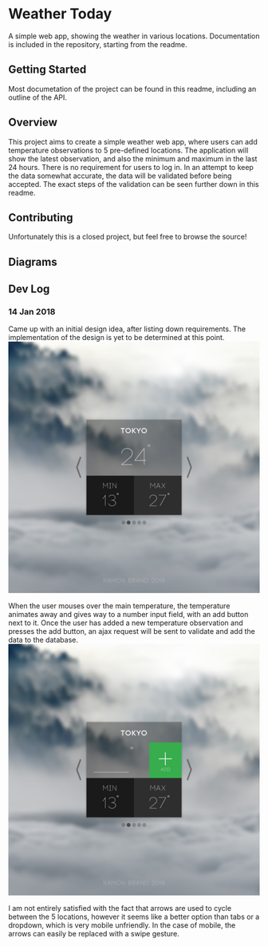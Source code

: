 # Weather Today
A simple web app, showing the weather in various locations. Documentation is included in the repository, starting from the readme.

## Getting Started
Most documetation of the project can be found in this readme, including an outline of the API.

## Overview
This project aims to create a simple weather web app, where users can add temperature observations to 5 pre-defined locations. The application will show the latest observation, and also the minimum and maximum in the last 24 hours. There is no requirement for users to log in.
In an attempt to keep the data somewhat accurate, the data will be validated before being accepted. The exact steps of the validation can be seen further down in this readme.

## Contributing
Unfortunately this is a closed project, but feel free to browse the source!

## Diagrams
<add diagrams here>

## Dev Log
### 14 Jan 2018
Came up with an initial design idea, after listing down requirements. The implementation of the design is yet to be determined at this point.
![Normal](https://raw.githubusercontent.com/ramon54321/WeatherToday/master/Documentation/concept_normal.jpg)

When the user mouses over the main temperature, the temperature animates away and gives way to a number input field, with an add button next to it. Once the user has added a new temperature observation and presses the add button, an ajax request will be sent to validate and add the data to the database.
![Add](https://raw.githubusercontent.com/ramon54321/WeatherToday/master/Documentation/concept_add.jpg)

I am not entirely satisfied with the fact that arrows are used to cycle between the 5 locations, however it seems like a better option than tabs or a dropdown, which is very mobile unfriendly. In the case of mobile, the arrows can easily be replaced with a swipe gesture.
